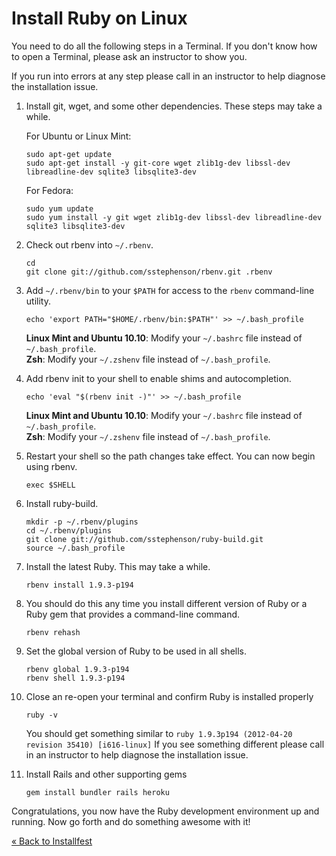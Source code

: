 # Install Ruby on Linux


You need to do all the following steps in a Terminal. If you don't know
how to open a Terminal, please ask an instructor to show you.

If you run into errors at any step please call in an
instructor to help diagnose the installation issue.

1. Install git, wget, and some other dependencies. These steps may take
   a while.

    For Ubuntu or Linux Mint:

    ```text
    sudo apt-get update  
    sudo apt-get install -y git-core wget zlib1g-dev libssl-dev libreadline-dev sqlite3 libsqlite3-dev
    ```

    For Fedora:

    ```text
    sudo yum update   
    sudo yum install -y git wget zlib1g-dev libssl-dev libreadline-dev sqlite3 libsqlite3-dev
    ```

2. Check out rbenv into `~/.rbenv`.

    ```text
    cd
    git clone git://github.com/sstephenson/rbenv.git .rbenv
    ```

3. Add `~/.rbenv/bin` to your `$PATH` for access to the `rbenv`
   command-line utility.

    ```text
    echo 'export PATH="$HOME/.rbenv/bin:$PATH"' >> ~/.bash_profile
    ```

    **Linux Mint and Ubuntu 10.10**: Modify your `~/.bashrc` file instead of `~/.bash_profile`.  
    **Zsh**: Modify your `~/.zshenv` file instead of `~/.bash_profile`.

4. Add rbenv init to your shell to enable shims and autocompletion.

    ```text
    echo 'eval "$(rbenv init -)"' >> ~/.bash_profile
    ```

    **Linux Mint and Ubuntu 10.10**: Modify your `~/.bashrc` file instead of `~/.bash_profile`.  
    **Zsh**: Modify your `~/.zshenv` file instead of `~/.bash_profile`.

5. Restart your shell so the path changes take effect. You can now begin using rbenv.

    ```text
    exec $SHELL
    ```

6. Install ruby-build.

    ```text
    mkdir -p ~/.rbenv/plugins
    cd ~/.rbenv/plugins
    git clone git://github.com/sstephenson/ruby-build.git
    source ~/.bash_profile
    ```

7. Install the latest Ruby. This may take a while.

    ```text
    rbenv install 1.9.3-p194
    ```

8. You should do this any time you install
   different version of Ruby or a Ruby gem that provides a command-line command. 

    ```text
    rbenv rehash
    ```

9. Set the global version of Ruby to be used in all shells.

    ```text
    rbenv global 1.9.3-p194
    rbenv shell 1.9.3-p194
    ```


10. Close an re-open your terminal and confirm Ruby is installed properly

    ```text
    ruby -v
    ```

    You should get something similar to `ruby 1.9.3p194 (2012-04-20
    revision 35410) [i616-linux]` If you see something different please
    call in an instructor to help diagnose the installation issue.

11. Install Rails and other supporting gems

    ```text
    gem install bundler rails heroku
    ```

Congratulations, you now have the Ruby development environment up and
running. Now go forth and do something awesome with it!



[« Back to Installfest](/ruby_from_scratch)

